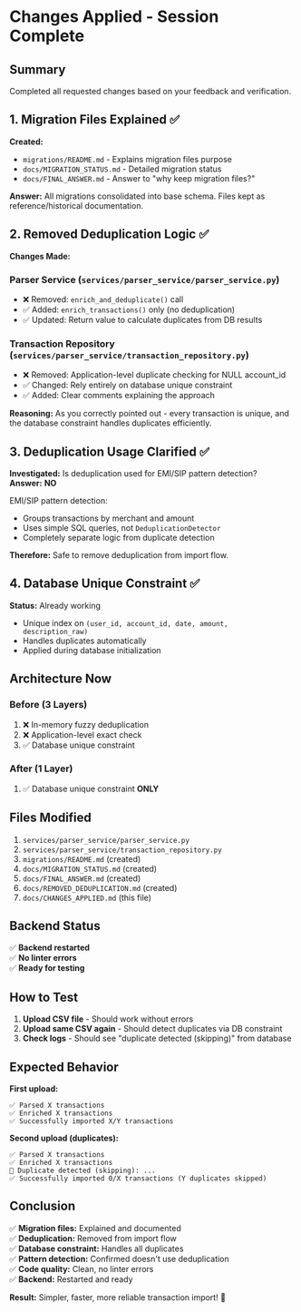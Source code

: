 # Changes Applied - Session Complete

## Summary

Completed all requested changes based on your feedback and verification.

## 1. Migration Files Explained ✅

**Created:**
- `migrations/README.md` - Explains migration files purpose
- `docs/MIGRATION_STATUS.md` - Detailed migration status
- `docs/FINAL_ANSWER.md` - Answer to "why keep migration files?"

**Answer:** All migrations consolidated into base schema. Files kept as reference/historical documentation.

## 2. Removed Deduplication Logic ✅

**Changes Made:**

### Parser Service (`services/parser_service/parser_service.py`)
- ❌ Removed: `enrich_and_deduplicate()` call
- ✅ Added: `enrich_transactions()` only (no deduplication)
- ✅ Updated: Return value to calculate duplicates from DB results

### Transaction Repository (`services/parser_service/transaction_repository.py`)
- ❌ Removed: Application-level duplicate checking for NULL account_id
- ✅ Changed: Rely entirely on database unique constraint
- ✅ Added: Clear comments explaining the approach

**Reasoning:** As you correctly pointed out - every transaction is unique, and the database constraint handles duplicates efficiently.

## 3. Deduplication Usage Clarified ✅

**Investigated:** Is deduplication used for EMI/SIP pattern detection?  
**Answer:** **NO**

EMI/SIP pattern detection:
- Groups transactions by merchant and amount
- Uses simple SQL queries, not `DeduplicationDetector`
- Completely separate logic from duplicate detection

**Therefore:** Safe to remove deduplication from import flow.

## 4. Database Unique Constraint ✅

**Status:** Already working
- Unique index on `(user_id, account_id, date, amount, description_raw)`
- Handles duplicates automatically
- Applied during database initialization

## Architecture Now

### Before (3 Layers)
1. ❌ In-memory fuzzy deduplication
2. ❌ Application-level exact check
3. ✅ Database unique constraint

### After (1 Layer)
1. ✅ Database unique constraint **ONLY**

## Files Modified

1. `services/parser_service/parser_service.py`
2. `services/parser_service/transaction_repository.py`
3. `migrations/README.md` (created)
4. `docs/MIGRATION_STATUS.md` (created)
5. `docs/FINAL_ANSWER.md` (created)
6. `docs/REMOVED_DEDUPLICATION.md` (created)
7. `docs/CHANGES_APPLIED.md` (this file)

## Backend Status

✅ **Backend restarted**  
✅ **No linter errors**  
✅ **Ready for testing**

## How to Test

1. **Upload CSV file** - Should work without errors
2. **Upload same CSV again** - Should detect duplicates via DB constraint
3. **Check logs** - Should see "duplicate detected (skipping)" from database

## Expected Behavior

**First upload:**
```
✅ Parsed X transactions
✅ Enriched X transactions
✅ Successfully imported X/Y transactions
```

**Second upload (duplicates):**
```
✅ Parsed X transactions
✅ Enriched X transactions
💾 Duplicate detected (skipping): ...
✅ Successfully imported 0/X transactions (Y duplicates skipped)
```

## Conclusion

✅ **Migration files:** Explained and documented  
✅ **Deduplication:** Removed from import flow  
✅ **Database constraint:** Handles all duplicates  
✅ **Pattern detection:** Confirmed doesn't use deduplication  
✅ **Code quality:** Clean, no linter errors  
✅ **Backend:** Restarted and ready  

**Result:** Simpler, faster, more reliable transaction import! 🎉

